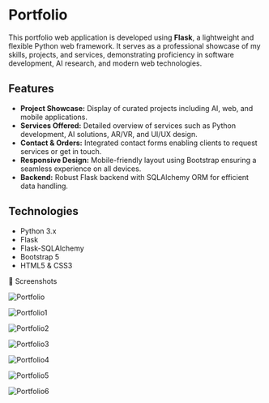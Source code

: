 # Portfolio

This portfolio web application is developed using **Flask**, a lightweight and flexible Python web framework. It serves as a professional showcase of my skills, projects, and services, demonstrating proficiency in software development, AI research, and modern web technologies.

## Features

- **Project Showcase:** Display of curated projects including AI, web, and mobile applications.
- **Services Offered:** Detailed overview of services such as Python development, AI solutions, AR/VR, and UI/UX design.
- **Contact & Orders:** Integrated contact forms enabling clients to request services or get in touch.
- **Responsive Design:** Mobile-friendly layout using Bootstrap ensuring a seamless experience on all devices.
- **Backend:** Robust Flask backend with SQLAlchemy ORM for efficient data handling.

## Technologies

- Python 3.x
- Flask
- Flask-SQLAlchemy
- Bootstrap 5
- HTML5 & CSS3

📸 Screenshots

![Portfolio](https://github.com/user-attachments/assets/0006aa99-85a7-4ffa-a656-f9ff906e9a54)

![Portfolio1](https://github.com/user-attachments/assets/f3f436a3-4f04-4ed2-8e16-8f147fa462b7)

![Portfolio2](https://github.com/user-attachments/assets/382181f4-281e-4bdc-a681-2ea2a63a30ef)

![Portfolio3](https://github.com/user-attachments/assets/4566e6d5-8659-4fee-b326-5f9748712f67)

![Portfolio4](https://github.com/user-attachments/assets/dd1a7044-5f92-440b-b6c9-e04bb0b1bbad)

![Portfolio5](https://github.com/user-attachments/assets/8a405c95-febe-40c3-ac11-37de842ef4ec)

![Portfolio6](https://github.com/user-attachments/assets/baac6434-0e49-473e-b143-69288f02fd02)
